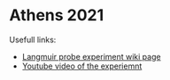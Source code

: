 # Athens 2021

Usefull links:
* [Langmuir probe experiment wiki page](http://groups.ist.utl.pt/wwwelab/wiki/index.php?title=Langmuir_Probe)
* [Youtube video of the experiemnt](https://www.youtube.com/watch?v=EwK4Bn_7IVc&ab_channel=wwwelab)
